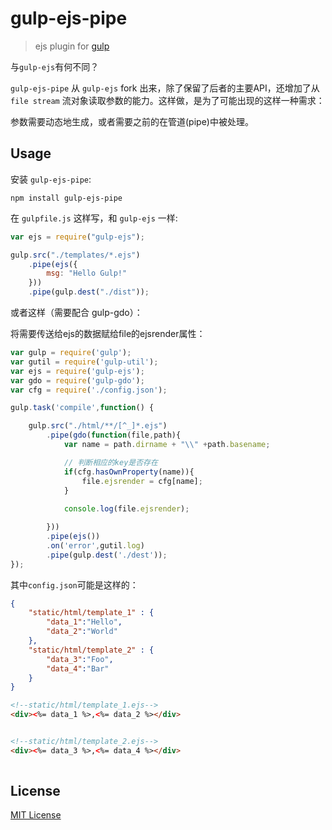 # gulp-ejs-pipe

> ejs plugin for [gulp](https://github.com/wearefractal/gulp)

与`gulp-ejs`有何不同？

`gulp-ejs-pipe` 从 `gulp-ejs` fork 出来，除了保留了后者的主要API，还增加了从 `file stream` 流对象读取参数的能力。这样做，是为了可能出现的这样一种需求：

参数需要动态地生成，或者需要之前的在管道(pipe)中被处理。

## Usage

安装 `gulp-ejs-pipe`:

```shell
npm install gulp-ejs-pipe
```

在 `gulpfile.js` 这样写，和 `gulp-ejs` 一样:

```javascript
var ejs = require("gulp-ejs");

gulp.src("./templates/*.ejs")
	.pipe(ejs({
		msg: "Hello Gulp!"
	}))
	.pipe(gulp.dest("./dist"));
```

或者这样（需要配合 gulp-gdo）：

将需要传送给ejs的数据赋给file的ejsrender属性：

```javascript
var gulp = require('gulp');
var gutil = require('gulp-util');
var ejs = require('gulp-ejs');
var gdo = require('gulp-gdo');
var cfg = require('./config.json');

gulp.task('compile',function() {

    gulp.src("./html/**/[^_]*.ejs")
        .pipe(gdo(function(file,path){
            var name = path.dirname + "\\" +path.basename;

            // 判断相应的key是否存在
            if(cfg.hasOwnProperty(name)){
				file.ejsrender = cfg[name];
            }
            
            console.log(file.ejsrender);

        }))
        .pipe(ejs())
        .on('error',gutil.log)
        .pipe(gulp.dest('./dest'));
});
```
其中```config.json```可能是这样的：

```json
{
	"static/html/template_1" : {
		"data_1":"Hello",
		"data_2":"World"
	},
	"static/html/template_2" : {
		"data_3":"Foo",
		"data_4":"Bar"
	}
}
```

```html
<!--static/html/template_1.ejs-->
<div><%= data_1 %>,<%= data_2 %></div>


<!--static/html/template_2.ejs-->
<div><%= data_3 %>,<%= data_4 %></div>
	
```

## License

[MIT License](http://en.wikipedia.org/wiki/MIT_License)
